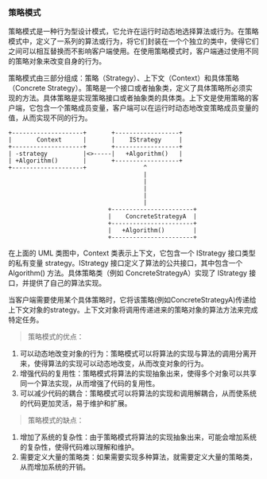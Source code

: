 ### 策略模式

策略模式是一种行为型设计模式，它允许在运行时动态地选择算法或行为。在策略模式中，定义了一系列的算法或行为，将它们封装在一个个独立的类中，使得它们之间可以相互替换而不影响客户端使用。在使用策略模式时，客户端通过使用不同的策略对象来改变自身的行为。

策略模式由三部分组成：策略（Strategy）、上下文（Context）和具体策略（Concrete Strategy）。策略是一个接口或者抽象类，定义了具体策略所必须实现的方法。具体策略是实现策略接口或者抽象类的具体类。上下文是使用策略的客户端，它包含一个策略成员变量，客户端可以在运行时动态地改变策略成员变量的值，从而实现不同的行为。

```
+--------------------+       +------------------+
|       Context      |       |    IStrategy     |
+--------------------+       +------------------+
| -strategy          |<>-----|   +Algorithm()   |
| +Algorithm()       |       +------------------+
+--------------------+                ^
                                      |
             	                      |
             	                      |
             	                      |
             	                      |
                            +-----------------------+ 
                            |    ConcreteStrategyA  |
                            +-----------------------+
                            |   +Algorithm()        |
                            +-----------------------+
```

在上面的 UML 类图中，Context 类表示上下文，它包含一个 IStrategy 接口类型的私有变量 strategy。IStrategy 接口定义了算法的公共接口，其中包含一个 Algorithm() 方法。具体策略类（例如 ConcreteStrategyA）实现了 IStrategy 接口，并提供了自己的算法实现。

当客户端需要使用某个具体策略时，它将该策略(例如ConcreteStrategyA)传递给上下文对象的strategy。上下文对象将调用传递进来的策略对象的算法方法来完成特定任务。

> 策略模式的优点：
1. 可以动态地改变对象的行为：策略模式可以将算法的实现与算法的调用分离开来，使得算法的实现可以动态地改变，从而改变对象的行为。 
2. 增强代码的复用性：策略模式将算法的实现抽象出来，使得多个对象可以共享同一个算法实现，从而增强了代码的复用性。 
3. 可以减少代码的耦合：策略模式可以将算法的实现和调用解耦合，从而使系统的代码更加灵活，易于维护和扩展。

> 策略模式的缺点： 
1. 增加了系统的复杂性：由于策略模式将算法的实现抽象出来，可能会增加系统的复杂性，使得代码难以理解和维护。 
2. 需要定义大量的策略类：如果需要实现多种算法，就需要定义大量的策略类，从而增加系统的开销。
